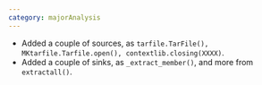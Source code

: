 ```yaml
---
category: majorAnalysis
---
```

* Added a couple of sources, as `tarfile.TarFile(), MKtarfile.Tarfile.open(), contextlib.closing(XXXX)`.
* Added a couple of sinks, as `_extract_member()`, and more from `extractall()`.
